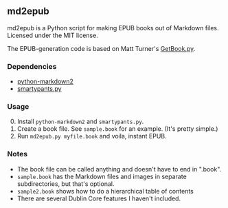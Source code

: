 ## md2epub

md2epub is a Python script for making EPUB books out of Markdown files. Licensed under the MIT license.

The EPUB-generation code is based on Matt Turner's [GetBook.py](http://staff.washington.edu/mdturner/personal.htm).

### Dependencies

* [python-markdown2](http://code.google.com/p/python-markdown2/)
* [smartypants.py](http://web.chad.org/projects/smartypants.py/)

### Usage

0. Install <code>python-markdown2</code> and <code>smartypants.py</code>.
1. Create a book file. See <code>sample.book</code> for an example. (It's pretty simple.)
2. Run <code>md2epub.py myfile.book</code> and voila, instant EPUB.

### Notes

* The book file can be called anything and doesn't have to end in ".book".
* <code>sample.book</code> has the Markdown files and images in separate subdirectories, but that's optional.
* <code>sample2.book</code> shows how to do a hierarchical table of contents
* There are several Dublin Core features I haven't included.
